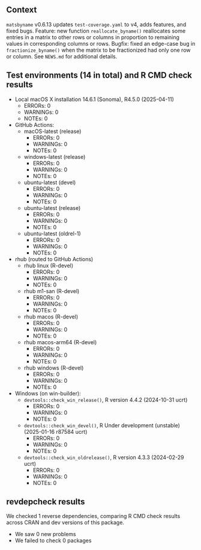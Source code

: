 ## Context

`matsbyname` v0.6.13
updates `test-coverage.yaml` to v4, adds features, and fixed bugs.
Feature: new function `reallocate_byname()`
reallocates some entries in a matrix to other rows or columns
in proportion to remaining values in corresponding columns or rows.
Bugfix: fixed an edge-case bug in `fractionize_byname()` when 
the matrix to be fractionized had only one row or column.
See `NEWS.md` for additional details.


## Test environments (14 in total) and R CMD check results

* Local macOS X installation 14.6.1 (Sonoma), R4.5.0 (2025-04-11)
    * ERRORs: 0
    * WARNINGs: 0
    * NOTEs: 0
* GitHub Actions:
    * macOS-latest (release)
        * ERRORs: 0
        * WARNINGs: 0
        * NOTEs: 0
    * windows-latest (release)
        * ERRORs: 0
        * WARNINGs: 0
        * NOTEs: 0
    * ubuntu-latest (devel)
        * ERRORs: 0
        * WARNINGs: 0
        * NOTEs: 0
    * ubuntu-latest (release)
        * ERRORs: 0
        * WARNINGs: 0
        * NOTEs: 0
    * ubuntu-latest (oldrel-1)
        * ERRORs: 0
        * WARNINGs: 0
        * NOTEs: 0
* rhub (routed to GitHub Actions)
    * rhub linux (R-devel)
        * ERRORs: 0
        * WARNINGs: 0
        * NOTEs: 0
    * rhub m1-san (R-devel)
        * ERRORs: 0
        * WARNINGs: 0
        * NOTEs: 0
    * rhub macos (R-devel)
        * ERRORs: 0
        * WARNINGs: 0
        * NOTEs: 0
    * rhub macos-arm64 (R-devel)
        * ERRORs: 0
        * WARNINGs: 0
        * NOTEs: 0
    * rhub windows (R-devel)
        * ERRORs: 0
        * WARNINGs: 0
        * NOTEs: 0  
* Windows (on win-builder):
    * `devtools::check_win_release()`, R version 4.4.2 (2024-10-31 ucrt)
        * ERRORs: 0
        * WARNINGs: 0
        * NOTEs: 0
    * `devtools::check_win_devel()`, R Under development (unstable) (2025-01-16 r87584 ucrt)
        * ERRORs: 0
        * WARNINGs: 0
        * NOTEs: 0
    * `devtools::check_win_oldrelease()`, R version 4.3.3 (2024-02-29 ucrt)
        * ERRORs: 0
        * WARNINGs: 0
        * NOTEs: 0


## revdepcheck results

We checked 1 reverse dependencies, comparing R CMD check results across CRAN and dev versions of this package.

 * We saw 0 new problems
 * We failed to check 0 packages



